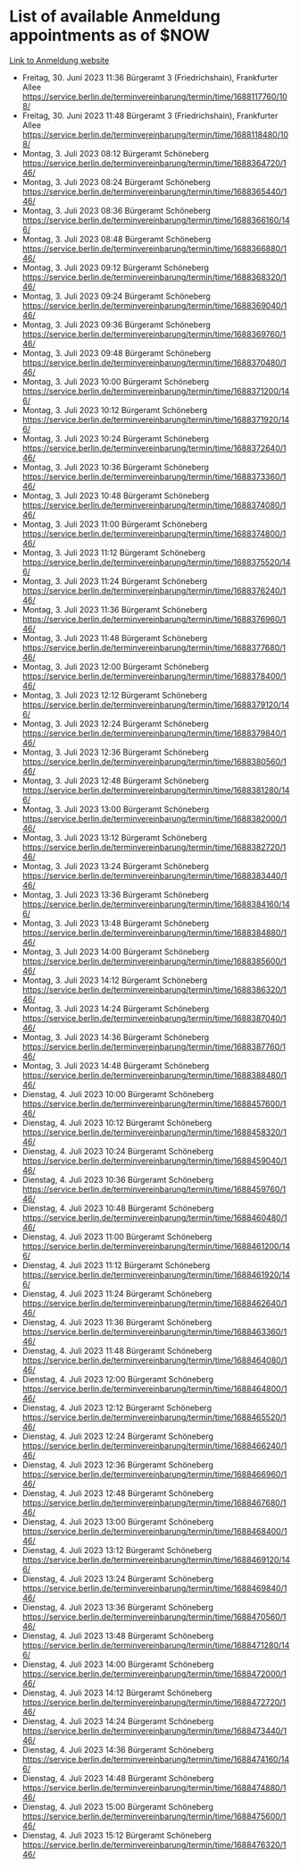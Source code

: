 # List of available Anmeldung appointments as of $NOW
[Link to Anmeldung website](https://service.berlin.de/terminvereinbarung/termin/tag.php?termin=1&anliegen[]=120686&dienstleisterlist=122210,122217,327316,122219,327312,122227,327314,122231,327346,122243,327348,122254,122252,329742,122260,329745,122262,329748,122271,327278,122273,327274,122277,327276,330436,122280,327294,122282,327290,122284,327292,122291,327270,122285,327266,122286,327264,122296,327268,150230,329760,122297,327286,122294,327284,122312,329763,122314,329775,122304,327330,122311,327334,122309,327332,317869,122281,327352,122279,329772,122283,122276,327324,122274,327326,122267,329766,122246,327318,122251,327320,122257,327322,122208,327298,122226,327300&herkunft=http%3A%2F%2Fservice.berlin.de%2Fdienstleistung%2F120686%2F)
- Freitag, 30. Juni 2023 11:36 Bürgeramt 3 (Friedrichshain), Frankfurter Allee https://service.berlin.de/terminvereinbarung/termin/time/1688117760/108/
- Freitag, 30. Juni 2023 11:48 Bürgeramt 3 (Friedrichshain), Frankfurter Allee https://service.berlin.de/terminvereinbarung/termin/time/1688118480/108/
- Montag, 3. Juli 2023 08:12 Bürgeramt Schöneberg https://service.berlin.de/terminvereinbarung/termin/time/1688364720/146/
- Montag, 3. Juli 2023 08:24 Bürgeramt Schöneberg https://service.berlin.de/terminvereinbarung/termin/time/1688365440/146/
- Montag, 3. Juli 2023 08:36 Bürgeramt Schöneberg https://service.berlin.de/terminvereinbarung/termin/time/1688366160/146/
- Montag, 3. Juli 2023 08:48 Bürgeramt Schöneberg https://service.berlin.de/terminvereinbarung/termin/time/1688366880/146/
- Montag, 3. Juli 2023 09:12 Bürgeramt Schöneberg https://service.berlin.de/terminvereinbarung/termin/time/1688368320/146/
- Montag, 3. Juli 2023 09:24 Bürgeramt Schöneberg https://service.berlin.de/terminvereinbarung/termin/time/1688369040/146/
- Montag, 3. Juli 2023 09:36 Bürgeramt Schöneberg https://service.berlin.de/terminvereinbarung/termin/time/1688369760/146/
- Montag, 3. Juli 2023 09:48 Bürgeramt Schöneberg https://service.berlin.de/terminvereinbarung/termin/time/1688370480/146/
- Montag, 3. Juli 2023 10:00 Bürgeramt Schöneberg https://service.berlin.de/terminvereinbarung/termin/time/1688371200/146/
- Montag, 3. Juli 2023 10:12 Bürgeramt Schöneberg https://service.berlin.de/terminvereinbarung/termin/time/1688371920/146/
- Montag, 3. Juli 2023 10:24 Bürgeramt Schöneberg https://service.berlin.de/terminvereinbarung/termin/time/1688372640/146/
- Montag, 3. Juli 2023 10:36 Bürgeramt Schöneberg https://service.berlin.de/terminvereinbarung/termin/time/1688373360/146/
- Montag, 3. Juli 2023 10:48 Bürgeramt Schöneberg https://service.berlin.de/terminvereinbarung/termin/time/1688374080/146/
- Montag, 3. Juli 2023 11:00 Bürgeramt Schöneberg https://service.berlin.de/terminvereinbarung/termin/time/1688374800/146/
- Montag, 3. Juli 2023 11:12 Bürgeramt Schöneberg https://service.berlin.de/terminvereinbarung/termin/time/1688375520/146/
- Montag, 3. Juli 2023 11:24 Bürgeramt Schöneberg https://service.berlin.de/terminvereinbarung/termin/time/1688376240/146/
- Montag, 3. Juli 2023 11:36 Bürgeramt Schöneberg https://service.berlin.de/terminvereinbarung/termin/time/1688376960/146/
- Montag, 3. Juli 2023 11:48 Bürgeramt Schöneberg https://service.berlin.de/terminvereinbarung/termin/time/1688377680/146/
- Montag, 3. Juli 2023 12:00 Bürgeramt Schöneberg https://service.berlin.de/terminvereinbarung/termin/time/1688378400/146/
- Montag, 3. Juli 2023 12:12 Bürgeramt Schöneberg https://service.berlin.de/terminvereinbarung/termin/time/1688379120/146/
- Montag, 3. Juli 2023 12:24 Bürgeramt Schöneberg https://service.berlin.de/terminvereinbarung/termin/time/1688379840/146/
- Montag, 3. Juli 2023 12:36 Bürgeramt Schöneberg https://service.berlin.de/terminvereinbarung/termin/time/1688380560/146/
- Montag, 3. Juli 2023 12:48 Bürgeramt Schöneberg https://service.berlin.de/terminvereinbarung/termin/time/1688381280/146/
- Montag, 3. Juli 2023 13:00 Bürgeramt Schöneberg https://service.berlin.de/terminvereinbarung/termin/time/1688382000/146/
- Montag, 3. Juli 2023 13:12 Bürgeramt Schöneberg https://service.berlin.de/terminvereinbarung/termin/time/1688382720/146/
- Montag, 3. Juli 2023 13:24 Bürgeramt Schöneberg https://service.berlin.de/terminvereinbarung/termin/time/1688383440/146/
- Montag, 3. Juli 2023 13:36 Bürgeramt Schöneberg https://service.berlin.de/terminvereinbarung/termin/time/1688384160/146/
- Montag, 3. Juli 2023 13:48 Bürgeramt Schöneberg https://service.berlin.de/terminvereinbarung/termin/time/1688384880/146/
- Montag, 3. Juli 2023 14:00 Bürgeramt Schöneberg https://service.berlin.de/terminvereinbarung/termin/time/1688385600/146/
- Montag, 3. Juli 2023 14:12 Bürgeramt Schöneberg https://service.berlin.de/terminvereinbarung/termin/time/1688386320/146/
- Montag, 3. Juli 2023 14:24 Bürgeramt Schöneberg https://service.berlin.de/terminvereinbarung/termin/time/1688387040/146/
- Montag, 3. Juli 2023 14:36 Bürgeramt Schöneberg https://service.berlin.de/terminvereinbarung/termin/time/1688387760/146/
- Montag, 3. Juli 2023 14:48 Bürgeramt Schöneberg https://service.berlin.de/terminvereinbarung/termin/time/1688388480/146/
- Dienstag, 4. Juli 2023 10:00 Bürgeramt Schöneberg https://service.berlin.de/terminvereinbarung/termin/time/1688457600/146/
- Dienstag, 4. Juli 2023 10:12 Bürgeramt Schöneberg https://service.berlin.de/terminvereinbarung/termin/time/1688458320/146/
- Dienstag, 4. Juli 2023 10:24 Bürgeramt Schöneberg https://service.berlin.de/terminvereinbarung/termin/time/1688459040/146/
- Dienstag, 4. Juli 2023 10:36 Bürgeramt Schöneberg https://service.berlin.de/terminvereinbarung/termin/time/1688459760/146/
- Dienstag, 4. Juli 2023 10:48 Bürgeramt Schöneberg https://service.berlin.de/terminvereinbarung/termin/time/1688460480/146/
- Dienstag, 4. Juli 2023 11:00 Bürgeramt Schöneberg https://service.berlin.de/terminvereinbarung/termin/time/1688461200/146/
- Dienstag, 4. Juli 2023 11:12 Bürgeramt Schöneberg https://service.berlin.de/terminvereinbarung/termin/time/1688461920/146/
- Dienstag, 4. Juli 2023 11:24 Bürgeramt Schöneberg https://service.berlin.de/terminvereinbarung/termin/time/1688462640/146/
- Dienstag, 4. Juli 2023 11:36 Bürgeramt Schöneberg https://service.berlin.de/terminvereinbarung/termin/time/1688463360/146/
- Dienstag, 4. Juli 2023 11:48 Bürgeramt Schöneberg https://service.berlin.de/terminvereinbarung/termin/time/1688464080/146/
- Dienstag, 4. Juli 2023 12:00 Bürgeramt Schöneberg https://service.berlin.de/terminvereinbarung/termin/time/1688464800/146/
- Dienstag, 4. Juli 2023 12:12 Bürgeramt Schöneberg https://service.berlin.de/terminvereinbarung/termin/time/1688465520/146/
- Dienstag, 4. Juli 2023 12:24 Bürgeramt Schöneberg https://service.berlin.de/terminvereinbarung/termin/time/1688466240/146/
- Dienstag, 4. Juli 2023 12:36 Bürgeramt Schöneberg https://service.berlin.de/terminvereinbarung/termin/time/1688466960/146/
- Dienstag, 4. Juli 2023 12:48 Bürgeramt Schöneberg https://service.berlin.de/terminvereinbarung/termin/time/1688467680/146/
- Dienstag, 4. Juli 2023 13:00 Bürgeramt Schöneberg https://service.berlin.de/terminvereinbarung/termin/time/1688468400/146/
- Dienstag, 4. Juli 2023 13:12 Bürgeramt Schöneberg https://service.berlin.de/terminvereinbarung/termin/time/1688469120/146/
- Dienstag, 4. Juli 2023 13:24 Bürgeramt Schöneberg https://service.berlin.de/terminvereinbarung/termin/time/1688469840/146/
- Dienstag, 4. Juli 2023 13:36 Bürgeramt Schöneberg https://service.berlin.de/terminvereinbarung/termin/time/1688470560/146/
- Dienstag, 4. Juli 2023 13:48 Bürgeramt Schöneberg https://service.berlin.de/terminvereinbarung/termin/time/1688471280/146/
- Dienstag, 4. Juli 2023 14:00 Bürgeramt Schöneberg https://service.berlin.de/terminvereinbarung/termin/time/1688472000/146/
- Dienstag, 4. Juli 2023 14:12 Bürgeramt Schöneberg https://service.berlin.de/terminvereinbarung/termin/time/1688472720/146/
- Dienstag, 4. Juli 2023 14:24 Bürgeramt Schöneberg https://service.berlin.de/terminvereinbarung/termin/time/1688473440/146/
- Dienstag, 4. Juli 2023 14:36 Bürgeramt Schöneberg https://service.berlin.de/terminvereinbarung/termin/time/1688474160/146/
- Dienstag, 4. Juli 2023 14:48 Bürgeramt Schöneberg https://service.berlin.de/terminvereinbarung/termin/time/1688474880/146/
- Dienstag, 4. Juli 2023 15:00 Bürgeramt Schöneberg https://service.berlin.de/terminvereinbarung/termin/time/1688475600/146/
- Dienstag, 4. Juli 2023 15:12 Bürgeramt Schöneberg https://service.berlin.de/terminvereinbarung/termin/time/1688476320/146/
